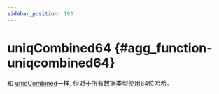 ```yaml
---
sidebar_position: 193
---
```


# uniqCombined64 {#agg_function-uniqcombined64}

和 [uniqCombined](../../../sql-reference/aggregate-functions/reference/uniqcombined.md#agg_function-uniqcombined)一样, 但对于所有数据类型使用64位哈希。

